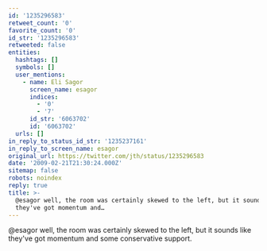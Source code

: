 ```yaml
---
id: '1235296583'
retweet_count: '0'
favorite_count: '0'
id_str: '1235296583'
retweeted: false
entities:
  hashtags: []
  symbols: []
  user_mentions:
    - name: Eli Sagor
      screen_name: esagor
      indices:
        - '0'
        - '7'
      id_str: '6063702'
      id: '6063702'
  urls: []
in_reply_to_status_id_str: '1235237161'
in_reply_to_screen_name: esagor
original_url: https://twitter.com/jth/status/1235296583
date: '2009-02-21T21:30:24.000Z'
sitemap: false
robots: noindex
reply: true
title: >-
  @esagor well, the room was certainly skewed to the left, but it sounds like
  they've got momentum and…
---
```


@esagor well, the room was certainly skewed to the left, but it sounds like they've got momentum and some conservative support.